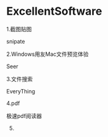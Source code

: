 # ExcellentSoftware

1.截图贴图

snipate

2.Windows用友Mac文件预览体验

Seer

3.文件搜索

EveryThing

4.pdf

极速pdf阅读器

5.
